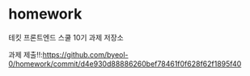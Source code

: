 # homework
테킷 프론트엔드 스쿨 10기 과제 저장소

과제 제출!!:<https://github.com/byeol-0/homework/commit/d4e930d88886260bef78461f0f628f62f1895f40>
